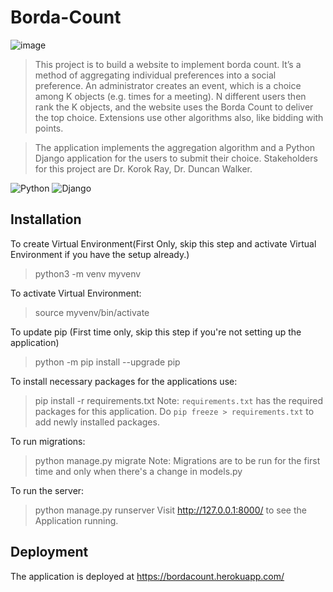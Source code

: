 # Borda-Count
![image](https://user-images.githubusercontent.com/28890884/138312855-99d746a4-bb9a-4396-9f87-1e7908a36284.png)

> This project is to build a website to implement borda count.  It’s a method of aggregating individual preferences into a social preference.  An administrator creates an event, which is a choice among K objects (e.g. times for a meeting). N different users then rank the K objects, and the website uses the Borda Count to deliver the top choice. Extensions use other algorithms also, like bidding with points.

>The application implements the aggregation algorithm and a Python Django application for the users to submit their choice. Stakeholders for this project are Dr. Korok Ray, Dr. Duncan Walker.

![Python](https://img.shields.io/badge/Python-FFD43B?style=for-the-badge&logo=python&logoColor=darkgreen) ![Django](https://img.shields.io/badge/Django-0b4b33?style=for-the-badge&logo=Django&logoColor=white)

## Installation

To create Virtual Environment(First Only, skip this step and activate Virtual Environment if you have the setup already.)
> python3 -m venv myvenv

To activate Virtual Environment:
> source myvenv/bin/activate

To update pip (First time only, skip this step if you're not setting up the application)
> python -m pip install --upgrade pip

To install necessary packages for the applications use:
> pip install -r requirements.txt
Note: `requirements.txt` has the required packages for this application. Do `pip freeze > requirements.txt` to add newly installed packages.

To run migrations:
> python manage.py migrate
Note: Migrations are to be run for the first time and only when there's a change in models.py

To run the server:
> python manage.py runserver
Visit http://127.0.0.1:8000/ to see the Application running.

## Deployment
The application is deployed at https://bordacount.herokuapp.com/


